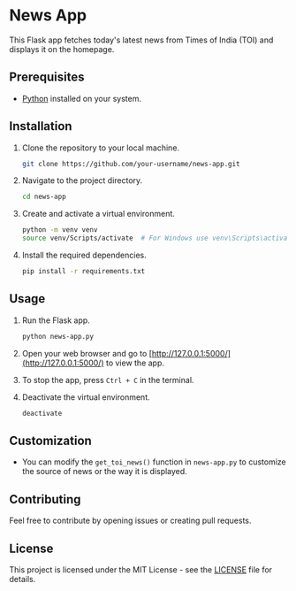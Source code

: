 # News App

This Flask app fetches today's latest news from Times of India (TOI) and displays it on the homepage.

## Prerequisites

- [Python](https://www.python.org/downloads/) installed on your system.

## Installation

1. Clone the repository to your local machine.

    ```bash
    git clone https://github.com/your-username/news-app.git
    ```

2. Navigate to the project directory.

    ```bash
    cd news-app
    ```

3. Create and activate a virtual environment.

    ```bash
    python -m venv venv
    source venv/Scripts/activate  # For Windows use venv\Scripts\activate
    ```

4. Install the required dependencies.

    ```bash
    pip install -r requirements.txt
    ```

## Usage

1. Run the Flask app.

    ```bash
    python news-app.py
    ```

2. Open your web browser and go to [http://127.0.0.1:5000/](http://127.0.0.1:5000/) to view the app.

3. To stop the app, press `Ctrl + C` in the terminal.

4. Deactivate the virtual environment.

    ```bash
    deactivate
    ```

## Customization

- You can modify the `get_toi_news()` function in `news-app.py` to customize the source of news or the way it is displayed.

## Contributing

Feel free to contribute by opening issues or creating pull requests.

## License

This project is licensed under the MIT License - see the [LICENSE](LICENSE) file for details.
